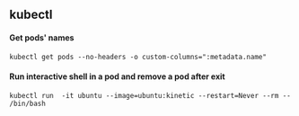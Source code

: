 ## kubectl

#### Get pods' names

```
kubectl get pods --no-headers -o custom-columns=":metadata.name"
```

#### Run interactive shell in a pod and remove a pod after exit

```
kubectl run  -it ubuntu --image=ubuntu:kinetic --restart=Never --rm -- /bin/bash
```
